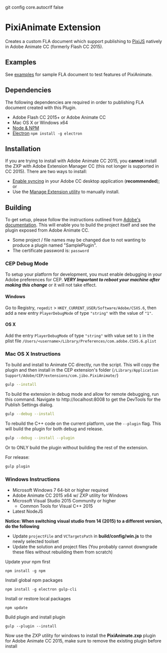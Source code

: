 git config core.autocrlf false
# PixiAnimate Extension

Creates a custom FLA document which support publishing to [PixiJS](http://pixijs.com) natively in Adobe Animate CC (formerly Flash CC 2015).

## Examples

See [examples](https://github.com/jiborobot/pixi-animate-examples) for sample FLA document to test features of PixiAnimate.


## Dependencies

The following dependencies are required in order to publishing FLA document created with this Plugin.

* Adobe Flash CC 2015+ or Adobe Animate CC
* Mac OS X or Windows x64
* [Node & NPM](http://nodejs.org)
* [Electron](http://electron.atom.io/) `npm install -g electron`

## Installation

If you are trying to install with Adobe Animate CC 2015, you **cannot** install the ZXP with Adobe Extension Manager CC (this not longer is supported in CC 2015). There are two ways to install:

* [Enable syncing](https://www.adobeexchange.com/resources/19) in your Adobe CC desktop application (**recommended**); or
* Use the [Manage Extension utility](http://blogs.adobe.com/animate/installing-zxp-extensions-using-the-manage-extensions-utility/) to manually install.

## Building

To get setup, please follow the instructions outlined from [Adobe's documentation](https://helpx.adobe.com/flash/using/enabling-support-custom-platforms.html#Building%20a%20Flash%20custom%20platform%20support%20plug-in). This will enable you to build the project itself and see the plugin exposed from Adobe Animate CC.  

- Some project / file names may be changed due to not wanting to produce a plugin named "SamplePlugin".
- The certificate password is: `password`

### CEP Debug Mode

To setup your platform for development, you must enable debugging in your Adobe preferences for CEP. **_VERY Important to reboot your machine after making this change_** or it will not take effect.

#### Windows

Go to Registry, `regedit` > `HKEY_CURRENT_USER/Software/Adobe/CSXS.6`, then add a new entry `PlayerDebugMode` of type `"string"` with the value of `"1"`.

#### OS X
Add the entry `PlayerDebugMode` of type `"string"` with value set to `1` in the plist file `/Users/<username>/Library/Preferences/com.adobe.CSXS.6.plist`

### Mac OS X Instructions

To build and install to Animate CC directly, run the script. This will copy the plugin and then install in the CEP extension's folder (`/Library/Application Support/Adobe/CEP/extensions/com.jibo.PixiAnimate/`)

```bash
gulp --install
```

To build the extension in debug mode and allow for remote debugging, run this command. Navigate to http://localhost:8008 to get the DevTools for the Publish Settings dialog.

```bash
gulp --debug --install
```

To rebuild the C++ code on the current platform, use the `--plugin` flag. This will build the plugin for both debug and release.

```bash
gulp --debug --install --plugin
```

Or to ONLY build the plugin without building the rest of the extension.

For release:
```bash
gulp plugin
```

### Windows Instructions ###
* Microsoft Windows 7 64-bit or higher required
* Adobe Animate CC 2015 x64 w/ ZXP utility for Windows
* Microsoft Visual Studio 2015 Community or higher
  * Common Tools for Visual C++ 2015
* Latest NodeJS

**Notice: When switching visual studio from 14 (2015) to a different version, do the following**

* Update `projectFile` and `VCTargetsPath` in **build/config/win.js** to the newly selected toolset
* Update the solution and project files (You probably cannot downgrade these files without rebuilding them from scratch)

Update your npm first
```
npm install -g npm
```

Install global npm packages
```
npm install -g electron gulp-cli
```

Install or restore local packages
```
npm update
```

Build plugin and install plugin
```
gulp --plugin --install
```

Now use the ZXP utility for windows to install the **PixiAnimate.zxp** plugin for Adobe Animate CC 2015, make sure to remove the existing plugin before install
